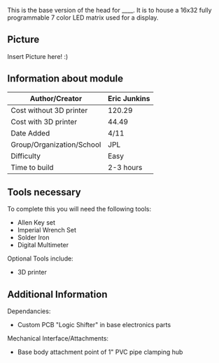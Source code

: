 This is the base version of the head for ____. It is to house a 16x32 fully programmable 7 color LED matrix used for a display. 

## Picture
Insert Picture here! :)

## Information about module

| Author/Creator            |  Eric Junkins  |
| --------------            | ---------------|
| Cost without 3D printer   | 120.29         |
| Cost with 3D printer      | 44.49          |
| Date Added                | 4/11           |
| Group/Organization/School | JPL            |
| Difficulty                | Easy           |
| Time to build             | 2-3 hours      |

## Tools necessary
To complete this you will need the following tools:
  * Allen Key set
  * Imperial Wrench Set
  * Solder Iron
  * Digital Multimeter

Optional Tools include:
  * 3D printer

## Additional Information

Dependancies:
  * Custom PCB "Logic Shifter" in base electronics parts

Mechanical Interface/Attachments:
  * Base body attachment point of 1" PVC pipe clamping hub
